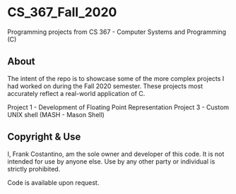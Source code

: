 # CS_367_Fall_2020

Programming projects from CS 367 - Computer Systems and Programming (C)

## About

The intent of the repo is to showcase some of the more complex projects I had worked on during the Fall 2020 semester. These projects most accurately reflect a real-world application of C.

Project 1 - Development of Floating Point Representation
Project 3 - Custom UNIX shell (MASH - Mason Shell)

## Copyright & Use
I, Frank Costantino, am the sole owner and developer of this code. It is not intended for use by anyone else. Use by any other party or individual is strictly prohibited.

Code is available upon request.
